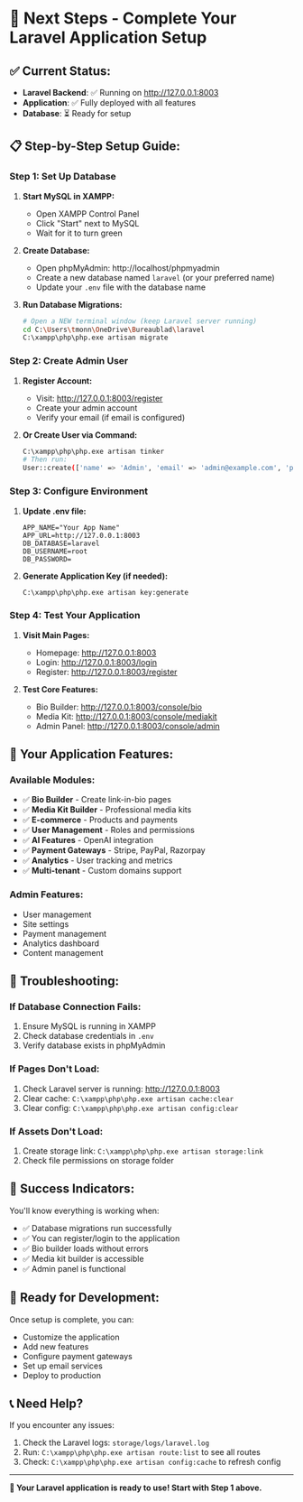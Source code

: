 # 🚀 Next Steps - Complete Your Laravel Application Setup

## ✅ **Current Status:**
- **Laravel Backend**: ✅ Running on http://127.0.0.1:8003
- **Application**: ✅ Fully deployed with all features
- **Database**: ⏳ Ready for setup

## 📋 **Step-by-Step Setup Guide:**

### **Step 1: Set Up Database**

1. **Start MySQL in XAMPP:**
   - Open XAMPP Control Panel
   - Click "Start" next to MySQL
   - Wait for it to turn green

2. **Create Database:**
   - Open phpMyAdmin: http://localhost/phpmyadmin
   - Create a new database named `laravel` (or your preferred name)
   - Update your `.env` file with the database name

3. **Run Database Migrations:**
   ```bash
   # Open a NEW terminal window (keep Laravel server running)
   cd C:\Users\tmonn\OneDrive\Bureaublad\laravel
   C:\xampp\php\php.exe artisan migrate
   ```

### **Step 2: Create Admin User**

1. **Register Account:**
   - Visit: http://127.0.0.1:8003/register
   - Create your admin account
   - Verify your email (if email is configured)

2. **Or Create User via Command:**
   ```bash
   C:\xampp\php\php.exe artisan tinker
   # Then run:
   User::create(['name' => 'Admin', 'email' => 'admin@example.com', 'password' => Hash::make('password')]);
   ```

### **Step 3: Configure Environment**

1. **Update .env file:**
   ```env
   APP_NAME="Your App Name"
   APP_URL=http://127.0.0.1:8003
   DB_DATABASE=laravel
   DB_USERNAME=root
   DB_PASSWORD=
   ```

2. **Generate Application Key (if needed):**
   ```bash
   C:\xampp\php\php.exe artisan key:generate
   ```

### **Step 4: Test Your Application**

1. **Visit Main Pages:**
   - Homepage: http://127.0.0.1:8003
   - Login: http://127.0.0.1:8003/login
   - Register: http://127.0.0.1:8003/register

2. **Test Core Features:**
   - Bio Builder: http://127.0.0.1:8003/console/bio
   - Media Kit: http://127.0.0.1:8003/console/mediakit
   - Admin Panel: http://127.0.0.1:8003/console/admin

## 🎯 **Your Application Features:**

### **Available Modules:**
- ✅ **Bio Builder** - Create link-in-bio pages
- ✅ **Media Kit Builder** - Professional media kits
- ✅ **E-commerce** - Products and payments
- ✅ **User Management** - Roles and permissions
- ✅ **AI Features** - OpenAI integration
- ✅ **Payment Gateways** - Stripe, PayPal, Razorpay
- ✅ **Analytics** - User tracking and metrics
- ✅ **Multi-tenant** - Custom domains support

### **Admin Features:**
- User management
- Site settings
- Payment management
- Analytics dashboard
- Content management

## 🔧 **Troubleshooting:**

### **If Database Connection Fails:**
1. Ensure MySQL is running in XAMPP
2. Check database credentials in `.env`
3. Verify database exists in phpMyAdmin

### **If Pages Don't Load:**
1. Check Laravel server is running: http://127.0.0.1:8003
2. Clear cache: `C:\xampp\php\php.exe artisan cache:clear`
3. Clear config: `C:\xampp\php\php.exe artisan config:clear`

### **If Assets Don't Load:**
1. Create storage link: `C:\xampp\php\php.exe artisan storage:link`
2. Check file permissions on storage folder

## 🎉 **Success Indicators:**

You'll know everything is working when:
- ✅ Database migrations run successfully
- ✅ You can register/login to the application
- ✅ Bio builder loads without errors
- ✅ Media kit builder is accessible
- ✅ Admin panel is functional

## 🚀 **Ready for Development:**

Once setup is complete, you can:
- Customize the application
- Add new features
- Configure payment gateways
- Set up email services
- Deploy to production

## 📞 **Need Help?**

If you encounter any issues:
1. Check the Laravel logs: `storage/logs/laravel.log`
2. Run: `C:\xampp\php\php.exe artisan route:list` to see all routes
3. Check: `C:\xampp\php\php.exe artisan config:cache` to refresh config

---

**🎯 Your Laravel application is ready to use! Start with Step 1 above.** 